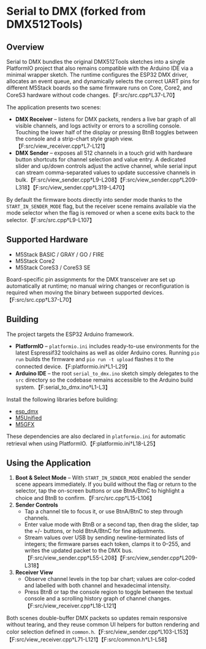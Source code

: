 # Serial to DMX (forked from DMX512Tools)

## Overview
Serial to DMX bundles the original DMX512Tools sketches into a single
PlatformIO project that also remains compatible with the Arduino IDE via a
minimal wrapper sketch. The runtime configures the ESP32 DMX driver, allocates
an event queue, and dynamically selects the correct UART pins for different
M5Stack boards so the same firmware runs on Core, Core2, and CoreS3 hardware
without code changes.【F:src/src.cpp†L37-L70】

The application presents two scenes:

- **DMX Receiver** – listens for DMX packets, renders a live bar graph of all
  visible channels, and logs activity or errors to a scrolling console.
  Touching the lower half of the display or pressing BtnB toggles between the
  console and a strip-chart style graph view.【F:src/view_receiver.cpp†L7-L121】
- **DMX Sender** – exposes all 512 channels in a touch grid with hardware button
  shortcuts for channel selection and value entry. A dedicated slider and
  up/down controls adjust the active channel, while serial input can stream
  comma-separated values to update successive channels in bulk.【F:src/view_sender.cpp†L9-L208】【F:src/view_sender.cpp†L209-L318】【F:src/view_sender.cpp†L319-L470】

By default the firmware boots directly into sender mode thanks to the
`START_IN_SENDER_MODE` flag, but the receiver scene remains available via the
mode selector when the flag is removed or when a scene exits back to the
selector.【F:src/src.cpp†L9-L107】

## Supported Hardware
- M5Stack BASIC / GRAY / GO / FIRE
- M5Stack Core2
- M5Stack CoreS3 / CoreS3 SE

Board-specific pin assignments for the DMX transceiver are set up
automatically at runtime; no manual wiring changes or reconfiguration is
required when moving the binary between supported devices.【F:src/src.cpp†L37-L70】

## Building
The project targets the ESP32 Arduino framework.

- **PlatformIO** – `platformio.ini` includes ready-to-use environments for the
  latest Espressif32 toolchains as well as older Arduino cores. Running
  `pio run` builds the firmware and `pio run -t upload` flashes it to the
  connected device.【F:platformio.ini†L1-L29】
- **Arduino IDE** – the root `serial_to_dmx.ino` sketch simply delegates to the
  `src` directory so the codebase remains accessible to the Arduino build
  system.【F:serial_to_dmx.ino†L1-L3】

Install the following libraries before building:

- [esp_dmx](https://github.com/someweisguy/esp_dmx/)
- [M5Unified](https://github.com/M5Stack/M5Unified/)
- [M5GFX](https://github.com/M5Stack/M5GFX/)

These dependencies are also declared in `platformio.ini` for automatic
retrieval when using PlatformIO.【F:platformio.ini†L18-L25】

## Using the Application
1. **Boot & Select Mode** – With `START_IN_SENDER_MODE` enabled the sender scene
   appears immediately. If you build without the flag or return to the selector,
   tap the on-screen buttons or use BtnA/BtnC to highlight a choice and BtnB to
   confirm.【F:src/src.cpp†L15-L106】
2. **Sender Controls**
   - Tap a channel tile to focus it, or use BtnA/BtnC to step through channels.
   - Enter value mode with BtnB or a second tap, then drag the slider, tap the
     +/- buttons, or hold BtnA/BtnC for fine adjustments.
   - Stream values over USB by sending newline-terminated lists of integers;
     the firmware parses each token, clamps it to 0–255, and writes the updated
     packet to the DMX bus.【F:src/view_sender.cpp†L55-L208】【F:src/view_sender.cpp†L209-L318】
3. **Receiver View**
   - Observe channel levels in the top bar chart; values are color-coded and
     labelled with both channel and hexadecimal intensity.
   - Press BtnB or tap the console region to toggle between the textual console
     and a scrolling history graph of channel changes.【F:src/view_receiver.cpp†L18-L121】

Both scenes double-buffer DMX packets so updates remain responsive without
tearing, and they reuse common UI helpers for button rendering and color
selection defined in `common.h`.【F:src/view_sender.cpp†L103-L153】【F:src/view_receiver.cpp†L71-L121】【F:src/common.h†L1-L58】
